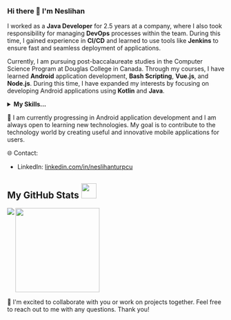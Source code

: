 ### Hi there 👋 I'm Neslihan

I worked as a **Java Developer** for 2.5 years at a company, where I also took responsibility for managing **DevOps** processes within the team. During this time, I gained experience in **CI/CD** and learned to use tools like **Jenkins** to ensure fast and seamless deployment of applications.

Currently, I am pursuing post-baccalaureate studies in the Computer Science Program at Douglas College in Canada. Through my courses, I have learned **Android** application development, **Bash Scripting**, **Vue.js**, and **Node.js**. During this time, I have expanded my interests by focusing on developing Android applications using **Kotlin** and **Java**.

<details>
  <summary><b>My Skills...</b></summary>
  </br>
  <p>💻<b>Java and Kotlin: </b>Experienced in developing Android applications with Java and Kotlin. Proficient in building web applications using Java Spring Framework and MVC architecture.</p>
  <p>📱<b>Android Development: </b>Knowledgeable in creating user-friendly and functional applications using Android Studio and Android SDK.</p>
  <p>🚀<b>DevOps Tools: </b>Skilled in managing CI/CD processes using tools such as Jenkins, AppDynamics, Docker, and Graylog to ensure continuous integration and deployment of applications.</p>

</details>


🌱 I am currently progressing in Android application development and I am always open to learning new technologies. My goal is to contribute to the technology world by creating useful and innovative mobile applications for users.

🌐 Contact:
- LinkedIn: [linkedin.com/in/neslihanturpcu](https://linkedin.com/in/neslihanturpcu)



 ##  My GitHub Stats <img src = "https://i.pinimg.com/originals/65/c4/f4/65c4f452571be1261e9c623f7da488ac.gif" width = 35px> 
<div>
<img src="https://github-readme-stats.vercel.app/api?username=neslihanaydin&count_private=true&show_icons=true&include_all_commits=true" align="left" />

<p>
<a href="https://github.com/neslihanaydin"> 
    <img src="https://github-readme-stats.vercel.app/api/top-langs/?username=neslihanaydin&hide=TeX&layout=compact" height="195"/>
  </a>
</p>
</div>



🌟 I'm excited to collaborate with you or work on projects together. Feel free to reach out to me with any questions. Thank you!
